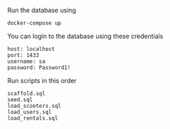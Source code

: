 Run the database using

```
docker-compose up
```

You can login to the database using these credentials

```
host: localhost
port: 1433
username: sa
password: Password1!
```

Run scripts in this order

```
scaffold.sql
seed.sql
load_scooters.sql
load_users.sql
load_rentals.sql
```
